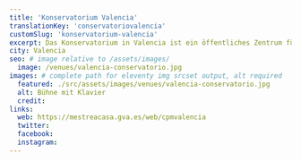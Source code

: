 ```yaml
---
title: 'Konservatorium Valencia'
translationKey: 'conservatoriovalencia'
customSlug: 'konservatorium-valencia'
excerpt: Das Konservatorium in Valencia ist ein öffentliches Zentrum für elementare und professionelle Musikausbildung. Es verfügt über eine wunderschöne Aula mit hervorragender Akustik.
city: Valencia
seo: # image relative to /assets/images/
  image: /venues/valencia-conservatorio.jpg
images: # complete path for eleventy img srcset output, alt required
  featured: ./src/assets/images/venues/valencia-conservatorio.jpg
  alt: Bühne mit Klavier
  credit:
links:
  web: https://mestreacasa.gva.es/web/cpmvalencia
  twitter:
  facebook:
  instagram:
---
```

